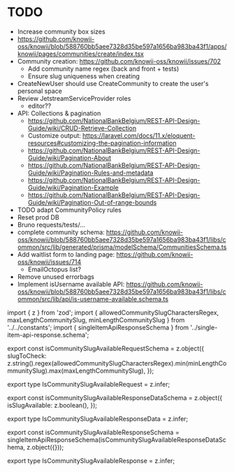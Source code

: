 # TODO

- Increase community box sizes
- https://github.com/knowii-oss/knowii/blob/588760bb5aee7328d35be597a1656ba983ba43f1/apps/knowii/pages/communities/create/index.tsx
- Community creation: https://github.com/knowii-oss/knowii/issues/702
  - Add community name regex (back and front + tests)
  - Ensure slug uniqueness when creating
- CreateNewUser should use CreateCommunity to create the user's personal space
- Review JetstreamServiceProvider roles
  - editor??
- API: Collections & pagination
  - https://github.com/NationalBankBelgium/REST-API-Design-Guide/wiki/CRUD-Retrieve-Collection
  - Customize output: https://laravel.com/docs/11.x/eloquent-resources#customizing-the-pagination-information
  - https://github.com/NationalBankBelgium/REST-API-Design-Guide/wiki/Pagination-About
  - https://github.com/NationalBankBelgium/REST-API-Design-Guide/wiki/Pagination-Rules-and-metadata
  - https://github.com/NationalBankBelgium/REST-API-Design-Guide/wiki/Pagination-Example
  - https://github.com/NationalBankBelgium/REST-API-Design-Guide/wiki/Pagination-Out-of-range-bounds
- TODO adapt CommunityPolicy rules
- Reset prod DB
- Bruno requests/tests/...
- complete community schema: https://github.com/knowii-oss/knowii/blob/588760bb5aee7328d35be597a1656ba983ba43f1/libs/common/src/lib/generated/prisma/modelSchema/CommunitiesSchema.ts
- Add waitlist form to landing page: https://github.com/knowii-oss/knowii/issues/714
  - EmailOctopus list?
- Remove unused errorbags
- Implement isUsername available API: https://github.com/knowii-oss/knowii/blob/588760bb5aee7328d35be597a1656ba983ba43f1/libs/common/src/lib/api/is-username-available.schema.ts


import { z } from 'zod';
import { allowedCommunitySlugCharactersRegex, maxLengthCommunitySlug, minLengthCommunitySlug } from '../../constants';
import { singleItemApiResponseSchema } from '../single-item-api-response.schema';

export const isCommunitySlugAvailableRequestSchema = z.object({
slugToCheck: z.string().regex(allowedCommunitySlugCharactersRegex).min(minLengthCommunitySlug).max(maxLengthCommunitySlug),
});

export type IsCommunitySlugAvailableRequest = z.infer<typeof isCommunitySlugAvailableRequestSchema>;

export const isCommunitySlugAvailableResponseDataSchema = z.object({
isSlugAvailable: z.boolean(),
});

export type IsCommunitySlugAvailableResponseData = z.infer<typeof isCommunitySlugAvailableResponseDataSchema>;

export const isCommunitySlugAvailableResponseSchema = singleItemApiResponseSchema(isCommunitySlugAvailableResponseDataSchema, z.object({}));

export type IsCommunitySlugAvailableResponse = z.infer<typeof isCommunitySlugAvailableResponseSchema>;
